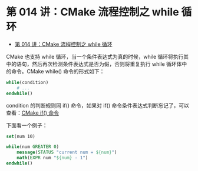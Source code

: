 # 第 014 讲：CMake 流程控制之 while 循环
- [第 014 讲：CMake 流程控制之 while 循环](#第-014-讲cmake-流程控制之-while-循环)

CMake 也支持 while 循环，当一个条件表达式为真的时候，while 循环将执行其中的语句，然后再次检测条件表达式是否为假，否则将重复执行 while 循环体中的命令。CMake while() 命令的形式如下：
```cmake
while(condition)
    # ...
endwhile()
```

condition 的判断规则同 if() 命令，如果对 if() 命令条件表达式判断忘记了，可以查看：[CMake if() 命令](./012_cmake_if.md)

下面看一个例子：
```cmake
set(num 10)

while(num GREATER 0)
    message(STATUS "current num = ${num}")
    math(EXPR num "${num} - 1")
endwhile()
```
